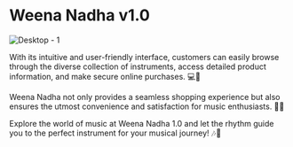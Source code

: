 
# Weena Nadha v1.0

![Desktop - 1](https://github.com/moshdev2213/WeenaNadha_V1.0/assets/103739510/bc41f11f-7729-4cd4-a828-5774441ded52)


With its intuitive and user-friendly interface, customers can easily browse through the diverse collection of instruments, access detailed product information, and make secure online purchases. 💻🛒

Weena Nadha not only provides a seamless shopping experience but also ensures the utmost convenience and satisfaction for music enthusiasts. 🎵🎉

Explore the world of music at Weena Nadha 1.0 and let the rhythm guide you to the perfect instrument for your musical journey! 🎶🌟
